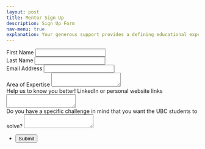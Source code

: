 ```yaml
---
layout: post
title: Mentor Sign Up 
description: Sign Up Form
nav-menu: true
explanation: Your generous support provides a defining educational experience for UBC students. We greatly appreciate your time and thank you for investing in the UBC community.
---
```


<div class="row">

<div class="6u 12u$(small)">
<section>

<form  action="https://formspree.io/f/xqkvzrrd"
  method="POST" id="mc-embedded-subscribe-form" name="mc-embedded-subscribe-form" class="validate" target="_blank">

  <div class="field half first">
    <label for="mce-FNAME" class="col-2 col-form-label">First Name </label>
    <input type="text" value="" name="First Name" class="form-control" id="mce-FNAME" required>
</div>

<div class="field half">
    <label for="mce-LNAME" class="col-2 col-form-label">Last Name </label>
    <input type="text" value="" name="Last Name" class="form-control" id="mce-LNAME" required>
</div>

<div class="field">
    <label for="mce-EMAIL" class="col-2 col-form-label">Email Address</label>
    <input type="email" value="" name="Email" class="form-control required email" id="email" required>
</div>

<div class="field">
    <label for="mce-LNAME" class="col-2 col-form-label">Area of Expertise </label>
    <textarea name="Area of Expertise" id="" required></textarea>
</div>

<div class="field">
    <label for="mce-LNAME" class="col-2 col-form-label">Help us to know you better! LinkedIn or personal website links</label>
    <textarea name="Social Links" id="" required></textarea>
</div>

<div class="field">
    <label for="mce-LNAME" class="col-2 col-form-label">Do you have a specific challenge in mind that you want the UBC students to solve?</label>
    <textarea name="Ideas" id="" required></textarea>
</div>

<div id="mce-responses" class="clear">
    <div class="response" id="mce-error-response" style="display:none"></div>
    <div class="response" id="mce-success-response" style="display:none"></div>
</div>
<ul class="actions">
	<li><input type="submit" value="Submit" name="Subscribe" id="mc-embedded-subscribe"/></li>
</ul>

<div style="position: absolute; left: -5000px;" aria-hidden="true"><input type="text" name="b_c3b28e1c3768da0034cb9df6b_d52602a9c6" tabindex="-1" value=""></div>
</form>
</section>
</div>

<div class="6u 12u$(small)">
</div>

</div>
